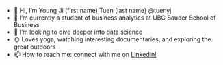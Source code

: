 - 👋 Hi, I’m Young Ji (first name) Tuen (last name) @tuenyj
- 🌱 I’m currently a student of business analytics at UBC Sauder School of Business
- 🧠 I’m looking to dive deeper into data science 
- 🌞 Loves yoga, watching interesting documentaries, and exploring the great outdoors
- 📫 How to reach me: connect with me on [Linkedin! ](https://www.linkedin.com/in/youngjituen/)

<!---
tuenyj/tuenyj is a ✨ special ✨ repository because its `README.md` (this file) appears on your GitHub profile.
You can click the Preview link to take a look at your changes.
--->

